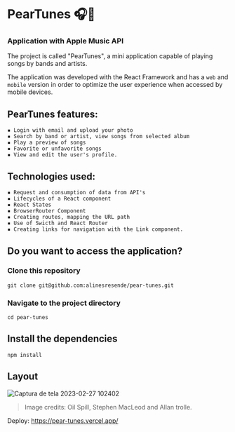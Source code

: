 # PearTunes 🎧🍐

### Application with Apple Music API

The project is called "PearTunes", a mini application capable of playing songs by bands and artists.

The application was developed with the React Framework and has a ``web`` and ``mobile`` version in order to optimize the user experience when accessed by mobile devices.

## PearTunes features:

```
▪️ Login with email and upload your photo
▪️ Search by band or artist, view songs from selected album
▪️ Play a preview of songs
▪️ Favorite or unfavorite songs
▪️ View and edit the user's profile.
```

## Technologies used:

```
▪️ Request and consumption of data from API's
▪️ Lifecycles of a React component
▪️ React States 
▪️ BrowserRouter Component
▪️ Creating routes, mapping the URL path
▪️ Use of Swicth and React Router
▪️ Creating links for navigation with the Link component.
```

## Do you want to access the application?

### Clone this repository

```
git clone git@github.com:alinesresende/pear-tunes.git
```

### Navigate to the project directory

```
cd pear-tunes
```

## Install the dependencies

```
npm install
```

## Layout

![Captura de tela 2023-02-27 102402](https://user-images.githubusercontent.com/115574024/221586031-8467c15d-71ed-45d7-a2a0-b612cee756aa.png)

> Image credits: Oil Spill, Stephen MacLeod and Allan trolle.

Deploy: https://pear-tunes.vercel.app/



